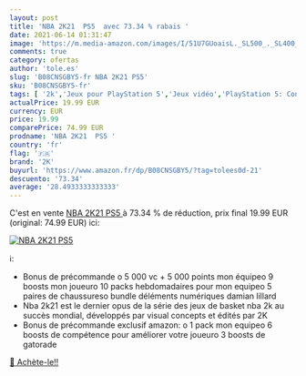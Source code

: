 ```yaml
---
layout: post
title: 'NBA 2K21  PS5  avec 73.34 % rabais '
date: 2021-06-14 01:31:47
image: 'https://m.media-amazon.com/images/I/51U7GUoaisL._SL500_._SL400_.jpg'
comments: true
category: ofertas
author: 'tole.es'
slug: 'B08CNSGBY5-fr NBA 2K21 PS5'
sku: 'B08CNSGBY5-fr'
tags: [ '2k','Jeux pour PlayStation 5','Jeux vidéo','PlayStation 5: Consoles, jeux et accessoires', ]
actualPrice: 19.99 EUR
currency: EUR
price: 19.99
comparePrice: 74.99 EUR
prodname: 'NBA 2K21  PS5 '
country: 'fr'
flag: '🇫🇷'
brand: '2K'
buyurl: 'https://www.amazon.fr/dp/B08CNSGBY5/?tag=tolees0d-21'
descuento: '73.34'
average: '28.4933333333333'
---
```


C'est en vente [NBA 2K21  PS5 ](https://www.amazon.fr/dp/B08CNSGBY5/?tag=tolees0d-21)  à  73.34 % de réduction, prix final  19.99 EUR (original: 74.99 EUR) ici:

[![NBA 2K21  PS5 ](https://m.media-amazon.com/images/I/51U7GUoaisL._SL500_._SL400_.jpg)](https://www.amazon.fr/dp/B08CNSGBY5/?tag=tolees0d-21)

ℹ️:

- Bonus de précommande o 5 000 vc + 5 000 points mon équipeo 9 boosts mon joueuro 10 packs hebdomadaires pour mon equipeo 5 paires de chaussureso bundle déléments numériques damian lillard
- Nba 2k21 est le dernier opus de la série des jeux de basket nba 2k au succès mondial, développés par visual concepts et édités par 2K
- Bonus de précommande exclusif amazon: o 1 pack mon equipeo 6 boosts de compétence pour améliorer votre joueuro 3 boosts de gatorade

[🛒 Achète-le!!](https://www.amazon.fr/dp/B08CNSGBY5/?tag=tolees0d-21)
